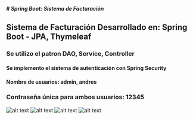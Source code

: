 ***# Spring Boot: Sistema de Facturación***

## Sistema de Facturación Desarrollado en: Spring Boot - JPA, Thymeleaf
### Se utilizo el patron DAO, Service, Controller 
#### Se implemento el sistema de autenticación con Spring Security


#### Nombre de usuarios: admin, andres
### Contraseña única para ambos usuarios: 12345

![alt text](https://i.ibb.co/4j33x0f/image.png)
![alt text](https://i.ibb.co/fXKdBJ7/image.png)
![alt text](https://i.ibb.co/YthS0n6/image.png)
![alt text](https://i.ibb.co/XJ45cJh/image.png)
